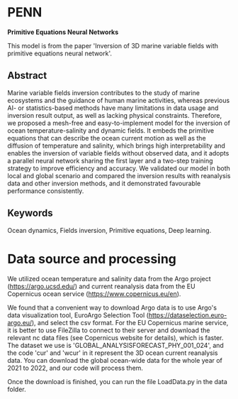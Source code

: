 # PENN

**Primitive Equations Neural Networks**


This model is from the paper 'Inversion of 3D marine variable fields with primitive equations neural network'.

## Abstract

Marine variable fields inversion contributes to the study of marine ecosystems and the guidance of human marine activities, whereas previous AI- or statistics-based methods have many limitations in data usage and inversion result output, as well as lacking physical constraints. Therefore, we proposed a mesh-free and easy-to-implement model for the inversion of ocean temperature-salinity and dynamic fields. It embeds the primitive equations that can describe the ocean current motion as well as the diffusion of temperature and salinity, which brings high interpretability and enables the inversion of variable fields without observed data, and it adopts a parallel neural network sharing the first layer and a two-step training strategy to improve efficiency and accuracy. We validated our model in both local and global scenario and compared the inversion results with reanalysis data and other inversion methods, and it demonstrated favourable performance consistently.

## Keywords

Ocean dynamics, Fields inversion, Primitive equations, Deep learning.


# Data source and processing

We utilized ocean temperature and salinity data from the Argo project (https://argo.ucsd.edu/) and current reanalysis data from the EU Copernicus ocean service (https://www.copernicus.eu/en).

We found that a convenient way to download Argo data is to use Argo's data visualization tool, EuroArgo Selection Tool (https://dataselection.euro-argo.eu/), and select the csv format. For the EU Copernicus marine service, it is better to use FileZilla to connect to their server and download the relevant nc data files (see Copernicus website for details), which is faster. The dataset we use is 'GLOBAL_ANALYSISFORECAST_PHY_001_024', and the code 'cur' and 'wcur' in it represent the 3D ocean current reanalysis data. You can download the global ocean-wide data for the whole year of 2021 to 2022, and our code will process them.

Once the download is finished, you can run the file LoadData.py in the data folder.